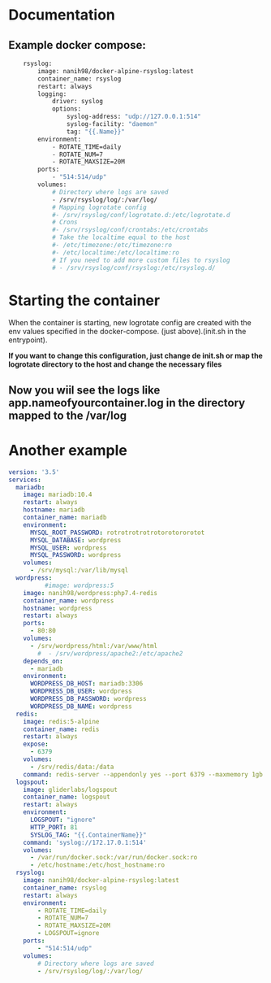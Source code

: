 # Documentation

## Example docker compose:

```sh
    rsyslog:
        image: nanih98/docker-alpine-rsyslog:latest
        container_name: rsyslog
        restart: always
        logging:
            driver: syslog
            options:
                syslog-address: "udp://127.0.0.1:514"
                syslog-facility: "daemon"
                tag: "{{.Name}}"
        environment:
            - ROTATE_TIME=daily
            - ROTATE_NUM=7
            - ROTATE_MAXSIZE=20M
        ports:
            - "514:514/udp"
        volumes:
            # Directory where logs are saved
            - /srv/rsyslog/log/:/var/log/
            # Mapping logrotate config
            #- /srv/rsyslog/conf/logrotate.d:/etc/logrotate.d
            # Crons  
            #- /srv/rsyslog/conf/crontabs:/etc/crontabs
            # Take the localtime equal to the host
            #- /etc/timezone:/etc/timezone:ro
            #- /etc/localtime:/etc/localtime:ro
            # If you need to add more custom files to rsyslog
            # - /srv/rsyslog/conf/rsyslog:/etc/rsyslog.d/
```
# Starting the container

When the container is starting, new logrotate config are created with the env values specified in the docker-compose. (just above).(init.sh in the entrypoint).

**If you want to change this configuration, just change de init.sh or map the logrotate directory to the host and change the necessary files**


## Now you wiil see the logs like app.nameofyourcontainer.log in the directory mapped to the /var/log 

# Another example 

```yaml
version: '3.5'
services:
  mariadb:
    image: mariadb:10.4
    restart: always
    hostname: mariadb
    container_name: mariadb
    environment:
      MYSQL_ROOT_PASSWORD: rotrotrotrotrotorotororotot
      MYSQL_DATABASE: wordpress
      MYSQL_USER: wordpress
      MYSQL_PASSWORD: wordpress
    volumes:
      - /srv/mysql:/var/lib/mysql
  wordpress:
          #image: wordpress:5
    image: nanih98/wordpress:php7.4-redis
    container_name: wordpress
    hostname: wordpress
    restart: always
    ports:
      - 80:80
    volumes:
      - /srv/wordpress/html:/var/www/html
        #  - /srv/wordpress/apache2:/etc/apache2
    depends_on:
      - mariadb
    environment:
      WORDPRESS_DB_HOST: mariadb:3306
      WORDPRESS_DB_USER: wordpress
      WORDPRESS_DB_PASSWORD: wordpress
      WORDPRESS_DB_NAME: wordpress
  redis:
    image: redis:5-alpine
    container_name: redis
    restart: always
    expose:
      - 6379
    volumes:
      - /srv/redis/data:/data
    command: redis-server --appendonly yes --port 6379 --maxmemory 1gb --maxmemory-policy allkeys-lru #--requirepass "pruebas1234"
  logspout:
    image: gliderlabs/logspout
    container_name: logspout
    restart: always
    environment:
      LOGSPOUT: "ignore"
      HTTP_PORT: 81
      SYSLOG_TAG: "{{.ContainerName}}"
    command: 'syslog://172.17.0.1:514'
    volumes:
      - /var/run/docker.sock:/var/run/docker.sock:ro
      - /etc/hostname:/etc/host_hostname:ro
  rsyslog:
    image: nanih98/docker-alpine-rsyslog:latest
    container_name: rsyslog
    restart: always
    environment:
        - ROTATE_TIME=daily
        - ROTATE_NUM=7
        - ROTATE_MAXSIZE=20M
        - LOGSPOUT=ignore
    ports:
        - "514:514/udp"
    volumes:
        # Directory where logs are saved
        - /srv/rsyslog/log/:/var/log/
